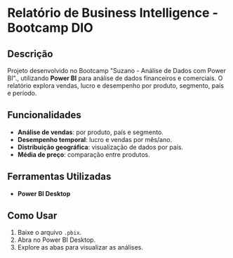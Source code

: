 # Relatório de Business Intelligence - Bootcamp DIO

## Descrição
Projeto desenvolvido no Bootcamp "Suzano - Análise de Dados com Power BI"., utilizando **Power BI** para análise de dados financeiros e comerciais. O relatório explora vendas, lucro e desempenho por produto, segmento, país e período.

## Funcionalidades
- **Análise de vendas**: por produto, país e segmento.
- **Desempenho temporal**: lucro e vendas por mês/ano.
- **Distribuição geográfica**: visualização de dados por país.
- **Média de preço**: comparação entre produtos.

## Ferramentas Utilizadas
- **Power BI Desktop**

## Como Usar
1. Baixe o arquivo `.pbix`.
2. Abra no Power BI Desktop.
3. Explore as abas para visualizar as análises.

